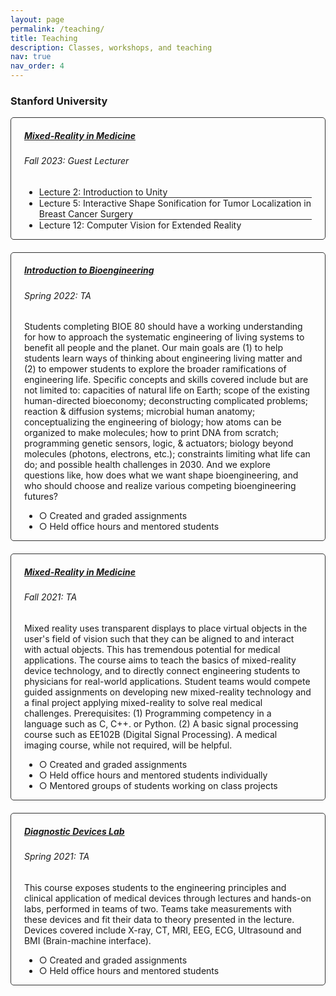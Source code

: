 ```yaml
---
layout: page
permalink: /teaching/
title: Teaching
description: Classes, workshops, and teaching
nav: true
nav_order: 4
---
```


<h3 class="mt-4">Stanford University</h3>

<style>
  .custom-border {
    border: 1px solid #333; /* Adjust the color as needed */
    border-radius: 5px; /* Optional: if you want rounded corners */
  }
  .custom-padding {
    padding-left: 30px; /* Adjust the left padding as needed */
    padding-right: 30px; /* Adjust the right padding as needed */
  }
  .no-background {
    background-color: transparent !important; /* Override background color */
  }
  .card-spacing {
    margin-bottom: 20px; /* Adjust the value as needed */
  }
  .custom-bottom {
    border-bottom: 1px solid #333; /* Replace with your desired color */
  }
  .centered-col-11 {
    display: flex;
    justify-content: center;
  }
  .centered-col-11 > div {
    flex: 0 0 91.666667%; /* 11 out of 12 columns */
    max-width: 91.666667%; /* 11 out of 12 columns */
  }
</style>

<div class="card custom-border card-spacing">
  <div class="p-3">
    <div class="row centered-col-11">
      <div class="col">
        <h5 class="card-title">
          <a href="https://med.stanford.edu/immers/news/rad206.html" target="_blank" rel="noopener noreferrer">Mixed-Reality in Medicine</a>
        </h5>
        <h6 class="card-subtitle font-italic mb-3">Fall 2023: Guest Lecturer</h6>
        <ul class="list-group list-group-flush">
          <li class="list-group-item no-background custom-bottom">Lecture 2: Introduction to Unity</li>
          <li class="list-group-item no-background custom-bottom">Lecture 5: Interactive Shape Sonification for Tumor Localization in Breast Cancer Surgery</li>
          <li class="list-group-item no-background">Lecture 12: Computer Vision for Extended Reality</li>
        </ul>
      </div>
    </div>
  </div>
</div>

<div class="card custom-border card-spacing">
  <div class="p-3">
    <div class="row centered-col-11">
      <div class="col">
        <h5 class="card-title">
          <a href="https://stanford-bioe80.github.io/docs/introduction/" target="_blank" rel="noopener noreferrer">Introduction to Bioengineering</a>
        </h5>
        <h6 class="card-subtitle font-italic mb-3">Spring 2022: TA</h6>
        <p class="card-text font-weight-light">
          Students completing BIOE 80 should have a working understanding for how to approach the systematic engineering of living systems to benefit all people and the planet. Our main goals are (1) to help students learn ways of thinking about engineering living matter and (2) to empower students to explore the broader ramifications of engineering life. Specific concepts and skills covered include but are not limited to: capacities of natural life on Earth; scope of the existing human-directed bioeconomy; deconstructing complicated problems; reaction & diffusion systems; microbial human anatomy; conceptualizing the engineering of biology; how atoms can be organized to make molecules; how to print DNA from scratch; programming genetic sensors, logic, & actuators; biology beyond molecules (photons, electrons, etc.); constraints limiting what life can do; and possible health challenges in 2030. And we explore questions like, how does what we want shape bioengineering, and who should choose and realize various competing bioengineering futures? 
        </p>
        <ul class="list-group list-group-flush">
          <li class="list-group-item no-background">○ Created and graded assignments</li>
          <li class="list-group-item no-background">○ Held office hours and mentored students</li>
        </ul>
      </div>
    </div>
  </div>
</div>

<div class="card custom-border card-spacing">
  <div class="p-3">
    <div class="row centered-col-11">
      <div class="col">
        <h5 class="card-title">
          <a href="https://med.stanford.edu/immers/news/rad206.html" target="_blank" rel="noopener noreferrer">Mixed-Reality in Medicine</a>
        </h5>
        <h6 class="card-subtitle font-italic mb-3">Fall 2021: TA</h6>
        <p class="card-text font-weight-light">
          Mixed reality uses transparent displays to place virtual objects in the user's field of vision such that they can be aligned to and interact with actual objects. This has tremendous potential for medical applications. The course aims to teach the basics of mixed-reality device technology, and to directly connect engineering students to physicians for real-world applications. Student teams would compete guided assignments on developing new mixed-reality technology and a final project applying mixed-reality to solve real medical challenges. Prerequisites: (1) Programming competency in a language such as C, C++. or Python. (2) A basic signal processing course such as EE102B (Digital Signal Processing). A medical imaging course, while not required, will be helpful. 
        </p>
        <ul class="list-group list-group-flush">
          <li class="list-group-item no-background">○ Created and graded assignments</li>
          <li class="list-group-item no-background">○ Held office hours and mentored students individually</li>
          <li class="list-group-item no-background">○ Mentored groups of students working on class projects</li>
        </ul>
      </div>
    </div>
  </div>
</div>

<div class="card custom-border card-spacing">
  <div class="p-3">
    <div class="row centered-col-11">
      <div class="col">
        <h5 class="card-title">
          <a href="https://explorecourses.stanford.edu/search?view=catalog&filter-coursestatus-Active=on&page=0&catalog=&q=BIOE+301C%3A+Diagnostic+Devices+Lab&collapse=" target="_blank" rel="noopener noreferrer">Diagnostic Devices Lab</a>
        </h5>
        <h6 class="card-subtitle font-italic mb-3">Spring 2021: TA</h6>
        <p class="card-text font-weight-light">
          This course exposes students to the engineering principles and clinical application of medical devices through lectures and hands-on labs, performed in teams of two. Teams take measurements with these devices and fit their data to theory presented in the lecture. Devices covered include X-ray, CT, MRI, EEG, ECG, Ultrasound and BMI (Brain-machine interface). 
        </p>
        <ul class="list-group list-group-flush">
          <li class="list-group-item no-background">○ Created and graded assignments</li>
          <li class="list-group-item no-background">○ Held office hours and mentored students</li>
        </ul>
      </div>
    </div>
  </div>
</div>


<!-- <div class="card mt-3">
  <div class="p-3">
    <div class="row">
      <div class="col-sm-10">
        <h5 class="font-weight-bold">Introduction to Machine Learning</h5>
      </div>
      <div class="col-sm-2 text-left text-sm-right">
        <span class="badge font-weight-bold cyan-color darken-1 text-uppercase align-middle" href="https://www.cs.cmu.edu/~pradeepr/courses/701/2018-spring/" target="_blank">
            10-701
        </span>
      </div>
    </div>
    <h6 class="font-italic mt-2 mt-sm-0">Spring 2018: Teaching Assistant</h6>
    <ul class="card-text font-weight-light list-group list-group-flush">
      <li class="list-group-item">○ Graduate-level introduction to machine learning course for masters and PhD students, taught by <a href="https://www.cs.cmu.edu/~pradeepr/" target="_blank">Prof. Pradeep Ravikumar</a> and  <a href="https://www.cs.cmu.edu/~mmv/" target="_blank">Prof. Manuela Veloso</a>.</li>
      <li class="list-group-item">○ I mentored groups of students working on class projects, held recitations, created and graded homeworks and exams.</li>
      <li class="list-group-item">○ I was awarded a Machine Learning Department <a href="https://www.ml.cmu.edu/news/news-archive/2018/may/machine-learning-ta-awards-2018.html" target="_blank">Teaching Assistant Award</a>.</li>
      <li class="list-group-item">○ Course materials can be found <a href="http://www.cs.cmu.edu/~pradeepr/courses/701/2018-spring/" target="_blank">here</a>.</li>
    </ul>
  </div>
</div>

<div class="card">
  <div class="p-3">
    <div class="row">
      <div class="col-sm-10">
        <h5 class="card-title"><a href="https://med.stanford.edu/immers/news/rad206.html" target="_blank" rel="noopener noreferrer">Mixed-Reality in Medicine</a></h5>
        <h6 class="card-subtitle font-italic">Fall 2023: Guest Lecturer</h6>
      </div>
      <div class="col-sm-2 text-sm-right">
        <span class="badge">
          RAD206
        </span>
      </div>
    </div>
      
      <li class="list-group-item">
        <div class="row">
          <div class="col-sm-9">
            Lecture 2: Introduction to Unity
          </div>
          </li>
      
      <li class="list-group-item">
        <div class="row">
          <div class="col-sm-9">
            Lecture 5: Interactive Shape Sonification for Tumor Localization in Breast Cancer Surgery

          </div>
          <div class="col-sm-3">
      </li>
      
      <li class="list-group-item">
        <div class="row">
          <div class="col-sm-9">
            Lecture 12: Computer Vision for Extended Reality
          </div>
        </div>
      </li>
    
  </div>
</div>  -->